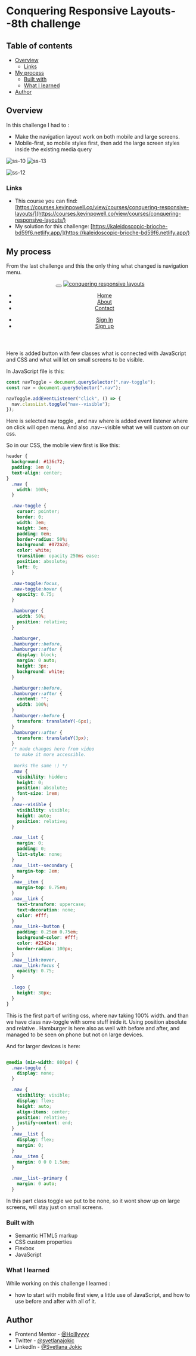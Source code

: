 # Conquering Responsive Layouts--8th challenge

## Table of contents

- [Overview](#overview)
  - [Links](#links)
- [My process](#my-process)
  - [Built with](#built-with)
  - [What I learned](#what-i-learned)
- [Author](#author)

## Overview

In this challenge I had to :

- Make the navigation layout work on both mobile and large screens.
- Mobile-first, so mobile styles first, then add the large screen styles inside the existing media query


![ss-10](https://user-images.githubusercontent.com/92860927/159507577-e963da35-3c0b-40b8-8a90-d61d165e5d0b.png)
![ss-13](https://user-images.githubusercontent.com/92860927/159507883-eb42de63-18e7-41ec-bb44-e18d81ee8b5f.png)

![ss-12](https://user-images.githubusercontent.com/92860927/159507590-54ad474a-16f1-4473-803e-a0817ccba62e.png)



### Links

- This course you can find: [https://courses.kevinpowell.co/view/courses/conquering-responsive-layouts/](https://courses.kevinpowell.co/view/courses/conquering-responsive-layouts/)
- My solution for this challenge: [https://kaleidoscopic-brioche-bd59f6.netlify.app/](https://kaleidoscopic-brioche-bd59f6.netlify.app/)

## My process

From the last challenge and this the only thing what changed is navigation menu.  

  <header>
      <div class="container row">
        <button class="nav-toggle" aria-label="open navigation">
          <span class="hamburger"></span>
        </button>
        <a class="logo" href="#">
          <img src="img/logo.svg" alt="conquering responsive layouts" />
        </a>
        <nav class="nav">
          <ul class="nav__list nav__list--primary">
            <li class="nav__item"><a href="#" class="nav__link">Home</a></li>
            <li class="nav__item"><a href="#" class="nav__link">About</a></li>
            <li class="nav__item"><a href="#" class="nav__link">Contact</a></li>
          </ul>
          <ul class="nav__list nav__list--secondary">
            <li class="nav__item"><a href="#" class="nav__link">Sign In</a></li>
            <li class="nav__item">
              <a href="#" class="nav__link nav__link--button">Sign up</a>
            </li>
          </ul>
        </nav>
      </div>
    </header>
Here is added button  with few classes what is connected with JavaScript and CSS and what will let on small screens to be visible.

In JavaScript file is this:

```js
const navToggle = document.querySelector(".nav-toggle");
const nav = document.querySelector(".nav");

navToggle.addEventListener("click", () => {
  nav.classList.toggle("nav--visible");
});
```

Here is selected nav toggle , and nav where is added event listener where on click will open menu. And also .nav--visible what we will custom on our css.

So in our CSS, the mobile view first is like this:

```css
header {
  background: #136c72;
  padding: 1em 0;
  text-align: center;
}
  .nav {
    width: 100%;
  }

  .nav-toggle {
    cursor: pointer;
    border: 0;
    width: 3em;
    height: 3em;
    padding: 0em;
    border-radius: 50%;
    background: #072a2d;
    color: white;
    transition: opacity 250ms ease;
    position: absolute;
    left: 0;
  }

  .nav-toggle:focus,
  .nav-toggle:hover {
    opacity: 0.75;
  }

  .hamburger {
    width: 50%;
    position: relative;
  }

  .hamburger,
  .hamburger::before,
  .hamburger::after {
    display: block;
    margin: 0 auto;
    height: 3px;
    background: white;
  }

  .hamburger::before,
  .hamburger::after {
    content: "";
    width: 100%;
  }
  .hamburger::before {
    transform: translateY(-6px);
  }
  .hamburger::after {
    transform: translateY(3px);
  }
  /* made changes here from video
   to make it more accessible.
   
   Works the same :) */
  .nav {
    visibility: hidden;
    height: 0;
    position: absolute;
    font-size: 1rem;
  }
  .nav--visible {
    visibility: visible;
    height: auto;
    position: relative;
  }

  .nav__list {
    margin: 0;
    padding: 0;
    list-style: none;
  }
  .nav__list--secondary {
    margin-top: 2em;
  }
  .nav__item {
    margin-top: 0.75em;
  }
  .nav__link {
    text-transform: uppercase;
    text-decoration: none;
    color: #fff;
  }
  .nav__link--button {
    padding: 0.25em 0.75em;
    background-color: #fff;
    color: #23424a;
    border-radius: 100px;
  }
  .nav__link:hover,
  .nav__link:focus {
    opacity: 0.75;
  }

  .logo {
    height: 30px;
  }
}
```

This is the first part of writing css, where nav taking 100% width. and than we have class nav-toggle with some stuff inide it. Using position absolute and relative . Hamburger is here also as well with before and after, and managed to be seen on phone but not on large devices.

And for larger devices is here:

```css

@media (min-width: 800px) {
  .nav-toggle {
    display: none;
  }

  .nav {
    visibility: visible;
    display: flex;
    height: auto;
    align-items: center;
    position: relative;
    justify-content: end;
  }
  .nav__list {
    display: flex;
    margin: 0;
  }
  .nav__item {
    margin: 0 0 0 1.5em;
  }

  .nav__list--primary {
    margin: 0 auto;
  }
```

In this part class toggle we put to be none, so it wont show up on large screens, will stay just on small screens.

### Built with

- Semantic HTML5 markup
- CSS custom properties
- Flexbox
- JavaScript

### What I learned

While working on this challenge I learned :

- how to start with mobile first view, a little use of JavaScript, and how to use before and after with all of it.

## Author

- Frontend Mentor - [@Holllyyyy](https://www.frontendmentor.io/profile/Holllyyyy)
- Twitter - [@svetlanajokic](https://twitter.com/svetlanajokic)
- LinkedIn - [@Svetlana Jokic](https://www.linkedin.com/in/svetlana-jokic-787432100/)
